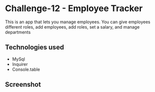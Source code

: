 # Challenge-12 - Employee Tracker

This is an app that lets you manage employees. You can give employees different roles, add employees, add roles, set a salary, and manage departments

## Technologies used
- MySql
- Inquirer
- Console.table

## Screenshot

